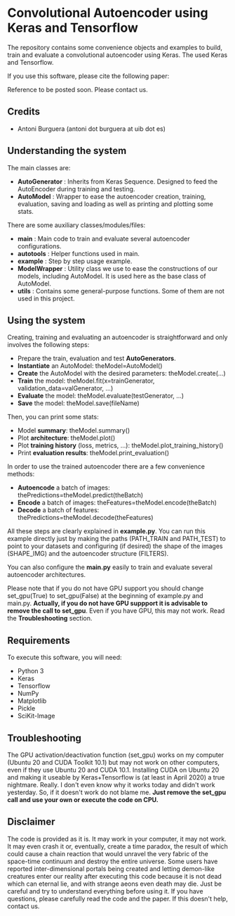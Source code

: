 # Convolutional Autoencoder using Keras and Tensorflow

The repository contains some convenience objects and examples to build, train and evaluate a convolutional autoencoder using Keras. The used Keras and Tensorflow.

If you use this software, please cite the following paper:

Reference to be posted soon. Please contact us.

## Credits

* Antoni Burguera (antoni dot burguera at uib dot es)

## Understanding the system

The main classes are:

* **AutoGenerator** : Inherits from Keras Sequence. Designed to feed the AutoEncoder during training and testing.
* **AutoModel** : Wrapper to ease the autoencoder creation, training, evaluation, saving and loading as well as printing and plotting some stats.

There are some auxiliary classes/modules/files:

* **main** : Main code to train and evaluate several autoencoder configurations.
* **autotools** : Helper functions used in main.
* **example** : Step by step usage example.
* **ModelWrapper** : Utility class we use to ease the constructions of our models, including AutoModel. It is used here as the base class of AutoModel.
* **utils** : Contains some general-purpose functions. Some of them are not used in this project.

## Using the system

Creating, training and evaluating an autoencoder is straightforward and only involves the following steps:

* Prepare the train, evaluation and test **AutoGenerators**.
* **Instantiate** an AutoModel: theModel=AutoModel()
* **Create** the AutoModel with the desired parameters: theModel.create(...)
* **Train** the model: theModel.fit(x=trainGenerator, validation_data=valGenerator, ...)
* **Evaluate** the model: theModel.evaluate(testGenerator, ...)
* **Save** the model: theModel.save(fileName)

Then, you can print some stats:

* Model **summary**: theModel.summary()
* Plot **architecture**: theModel.plot()
* Plot **training history** (loss, metrics, ...): theModel.plot_training_history()
* Print **evaluation results**: theModel.print_evaluation()

In order to use the trained autoencoder there are a few convenience methods:

* **Autoencode** a batch of images: thePredictions=theModel.predict(theBatch)
* **Encode** a batch of images: theFeatures=theModel.encode(theBatch)
* **Decode** a batch of features: thePredictions=theModel.decode(theFeatures)

All these steps are clearly explained in **example.py**. You can run this example directly just by making the paths (PATH_TRAIN and PATH_TEST) to point to your datasets and configuring (if desired) the shape of the images (SHAPE_IMG) and the autoencoder structure (FILTERS).

You can also configure the **main.py** easily to train and evaluate several autoencoder architectures.

Please note that if you do not have GPU support you should change set_gpu(True) to set_gpu(False) at the beginning of example.py and main.py. **Actually, if you do not have GPU suppport it is advisable to remove the call to set_gpu**. Even if you have GPU, this may not work. Read the **Troubleshooting** section.

## Requirements

To execute this software, you will need:

* Python 3
* Keras
* Tensorflow
* NumPy
* Matplotlib
* Pickle
* SciKit-Image

## Troubleshooting

The GPU activation/deactivation function (set_gpu) works on my computer (Ubuntu 20 and CUDA Toolkit 10.1) but may not work on other computers, even if they use Ubuntu 20 and CUDA 10.1. Installing CUDA on Ubuntu 20 and making it useable by Keras+Tensorflow is (at least in April 2020) a true nightmare. Really. I don't even know why it works today and didn't work yesterday. So, if it doesn't work do not blame me. **Just remove the set_gpu call and use your own or execute the code on CPU.**

## Disclaimer

The code is provided as it is. It may work in your computer, it may not work. It may even crash it or, eventually, create a time paradox, the result of which could cause a chain reaction that would unravel the very fabric of the space-time continuum and destroy the entire universe. Some users have reported inter-dimensional portals being created and letting demon-like creatures enter our reality after executing this code because it is not dead which can eternal lie, and with strange aeons even death may die. Just be careful and try to understand everything before using it. If you have questions, please carefully read the code and the paper. If this doesn't help, contact us.